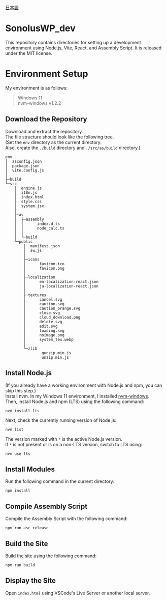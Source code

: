 [日本語](https://github.com/1217pond/SonolusWP_dev/blob/main/README.md)
# SonolusWP_dev
This repository contains directories for setting up a development environment using Node.js, Vite, React, and Assembly Script. It is released under the MIT license.

# Environment Setup
My environment is as follows:
> Windows 11  
> nvm-windows v1.2.2  

## Download the Repository
Download and extract the repository.  
The file structure should look like the following tree.  
(Set the `env` directory as the current directory.  
Also, create the `./build` directory and `./src/as/build` directory.)
```
env
│  asconfig.json
│  package.json
│  vite.config.js
│
├─build
└─src
    │  engine.js
    │  i18n.js
    │  index.html
    │  style.css
    │  system.jsx
    │
    ├─as
    │  ├─assembly
    │  │      index.d.ts
    │  │      node_calc.ts
    │  │
    │  └─build
    └─public
        │  manifest.json
        │  sw.js
        │
        ├─icons
        │      favicon.ico
        │      favicon.png
        │
        ├─localization
        │      en-localization-react.json
        │      ja-localization-react.json
        │
        ├─textures
        │      cancel.svg
        │      caution.svg
        │      caution_orange.svg
        │      close.svg
        │      cloud_download.png
        │      delete.svg
        │      edit.svg
        │      loading.svg
        │      noimage.png
        │      system_tex.webp
        │
        └─zlib
                gunzip.min.js
                unzip.min.js
```
## Install Node.js
(If you already have a working environment with Node.js and npm, you can skip this step.)  
Install nvm. In my Windows 11 environment, I installed [nvm-windows](https://github.com/coreybutler/nvm-windows).  
Then, install Node.js and npm (LTS) using the following command:
```
nvm install lts
```
Next, check the currently running version of Node.js:
```
nvm list
```
The version marked with `*` is the active Node.js version.  
If `*` is not present or is on a non-LTS version, switch to LTS using:
```
nvm use lts
```
## Install Modules
Run the following command in the current directory:
```
npm install
```
## Compile Assembly Script
Compile the Assembly Script with the following command:
```
npm run asc_release
```
## Build the Site
Build the site using the following command:
```
npm run build
```
## Display the Site
Open `index.html` using VSCode's Live Server or another local server.
